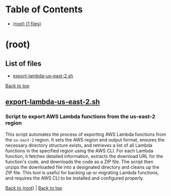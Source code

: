 # Table of Contents

- [(root) (1 files)](#root)
# (root)

## List of files

- [export-lambda-us-east-2.sh](#exportlambdauseast-2-sh)

[Back to top](#table-of-contents)

## [export-lambda-us-east-2.sh](export-lambda-us-east-2.sh)

### Script to export AWS Lambda functions from the us-east-2 region

This script automates the process of exporting AWS Lambda functions from the `us-east-2` region. It sets the AWS region and output format, ensures the necessary directory structure exists, and retrieves a list of all Lambda functions in the specified region using the AWS CLI. For each Lambda function, it fetches detailed information, extracts the download URL for the function's code, and downloads the code as a ZIP file. The script then unzips the downloaded file into a designated directory and cleans up the ZIP file. This tool is useful for backing up or migrating Lambda functions, and requires the AWS CLI to be installed and configured properly.

[Back to (root)](#root) | [Back to top](#table-of-contents)

